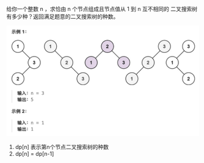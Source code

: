 给你一个整数 n ，求恰由 n 个节点组成且节点值从 1 到 n 互不相同的 二叉搜索树 有多少种？返回满足题意的二叉搜索树的种数。

![Alt text](image.png)

1. dp[n] 表示第n个节点二叉搜索树的种数
2. dp[n] = dp[n-1]
